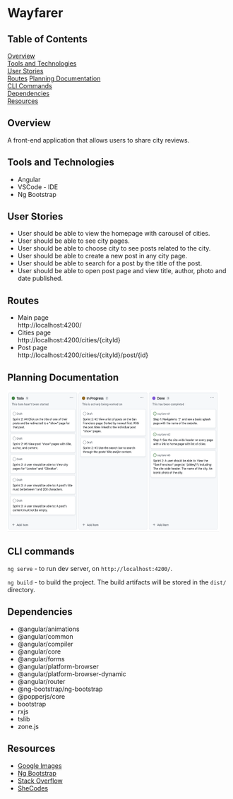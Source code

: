 # Wayfarer

## Table of Contents
[Overview](#overview)  
[Tools and Technologies](#tools-and-technologies)  
[User Stories](#user-stories)  
[Routes](#routes)
[Planning Documentation](#planning-documentation)  
[CLI Commands](#cli-commands)  
[Dependencies](#dependencies)  
[Resources](#resources)


## Overview
A front-end application that allows users to share city reviews.

## Tools and Technologies
* Angular
* VSCode - IDE
* Ng Bootstrap 

## User Stories
* User should be able to view the homepage with carousel of cities.
* User should be able to see city pages.
* User should be able to choose city to see posts related to the city.
* User should be able to create a new post in any city page.
* User should be able to search for a post by the title of the post.
* User should be able to open post page and view title, author, photo and date published. 

## Routes
* Main page  
http://localhost:4200/
* Cities page  
http://localhost:4200/cities/{cityId}
* Post page  
http://localhost:4200/cities/{cityId}/post/{id}

## Planning Documentation
<img src="./src/assets/images/README-pictures/planning.png" style="height: 20rem; width: 30rem"/>

## CLI commands
`ng serve` - to run dev server, on `http://localhost:4200/`.

`ng build` - to build the project. The build artifacts will be stored in the `dist/` directory.

## Dependencies
* @angular/animations  
* @angular/common  
* @angular/compiler  
* @angular/core  
* @angular/forms  
* @angular/platform-browser  
* @angular/platform-browser-dynamic  
* @angular/router  
* @ng-bootstrap/ng-bootstrap  
* @popperjs/core  
* bootstrap  
* rxjs  
* tslib  
* zone.js  

## Resources
* [Google Images](www.google.com/images)
* [Ng Bootstrap](https://ng-bootstrap.github.io)
* [Stack Overflow](https://stackoverflow.com)
* [SheCodes](https://palettes.shecodes.io)
